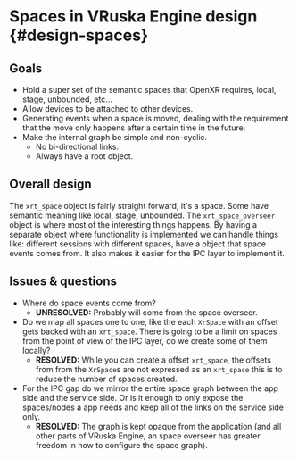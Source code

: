 # Spaces in VRuska Engine design {#design-spaces}

<!--
Copyright 2022-2023, Collabora, Ltd. and the VRuska Engine contributors
SPDX-License-Identifier: BSL-1.0
-->

## Goals

* Hold a super set of the semantic spaces that OpenXR requires, local, stage,
  unbounded, etc...
* Allow devices to be attached to other devices.
* Generating events when a space is moved, dealing with the requirement that
  the move only happens after a certain time in the future.
* Make the internal graph be simple and non-cyclic.
  * No bi-directional links.
  * Always have a root object.

## Overall design

The `xrt_space` object is fairly straight forward, it's a space. Some have
semantic meaning like local, stage, unbounded. The `xrt_space_overseer` object
is where most of the interesting things happens. By having a separate object
where functionality is implemented we can handle things like: different sessions
with different spaces, have a object that space events comes from. It also makes
it easier for the IPC layer to implement it.

## Issues & questions

* Where do space events come from?
  * **UNRESOLVED:** Probably will come from the space overseer.
* Do we map all spaces one to one, like the each `XrSpace` with an offset gets
  backed with an `xrt_space`. There is going to be a limit on spaces from the
  point of view of the IPC layer, do we create some of them locally?
  * **RESOLVED:** While you can create a offset `xrt_space`, the offsets from
    from the `XrSpace`s are not expressed as an `xrt_space` this is to reduce
    the number of spaces created.
* For the IPC gap do we mirror the entire space graph between the app side and
  the service side. Or is it enough to only expose the spaces/nodes a app needs
  and keep all of the links on the service side only.
  * **RESOLVED:** The graph is kept opaque from the application (and all other
    parts of VRuska Engine, an space overseer has greater freedom in how to configure
    the space graph).
